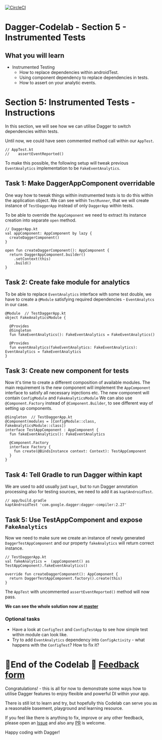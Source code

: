 
[![CircleCI](https://circleci.com/gh/jraska/Dagger-Codelab.svg?style=svg)](https://circleci.com/gh/jraska/Dagger-Codelab)

# Dagger-Codelab - Section 5 - Instrumented Tests

## What you will learn
- Instrumented Testing
  - How to replace dependencies within androidTest.
  - Using component dependency to replace dependencies in tests.
  - How to assert on your analytic events.

# Section 5: Instrumented Tests - Instructions
In this section, we will see how we can utilise Dagger to switch dependencies within tests.

Until now, we could have seen commented method call within our `AppTest`.
```
// AppTest.kt
//    assertEventReported()
```

To make this possible, the following setup will tweak previous `EventAnalytics` implementation to be `FakeEventAnalytics`.

## Task 1: Make DaggerAppComponent overridable
One way how to tweak things within instrumented tests is to do this within the application object. We can see within `TestRunner`, that we will create instance of `TestDaggerApp` instead of only `DaggerApp` within tests.

To be able to override the `AppComponent` we need to extract its instance creation into separate `open` method.

```
// DaggerApp.kt
val appComponent: AppComponent by lazy {
  createDaggerComponent()
}

open fun createDaggerComponent(): AppComponent {
  return DaggerAppComponent.builder()
    .setContext(this)
    .build()
}
```

## Task 2: Create fake module for analytics
To be able to replace `EventAnalytics` interface with some test double, we have to create a `@Module` satisfying required dependencies - `EventAnalytcs` in our case.
```
@Module  // TestDaggerApp.kt
object FakeAnalyticsModule {

  @Provides
  @Singleton
  fun fakeEventAnalytics(): FakeEventAnalytics = FakeEventAnalytics()

  @Provides
  fun eventAnalytics(fakeEventAnalytics: FakeEventAnalytics): EventAnalytics = fakeEventAnalytics
}
```

## Task 3: Create new component for tests
Now it's time to create a different composition of available modules. The main requirement is the new component will implement the `AppComponent` interface to satisfy all necessary injections etc. The new component will contain `ConfigModule` and `FakeAnalyticsModule` We can also use `@Component.Factory` instead  of `@Component.Builder`, to see different way of setting up components.

```
@Singleton  // TestDaggerApp.kt
@Component(modules = [ConfigModule::class, FakeAnalyticsModule::class])
interface TestAppComponent : AppComponent {
  fun fakeEventAnalytics(): FakeEventAnalytics

  @Component.Factory
  interface Factory {
    fun create(@BindsInstance context: Context): TestAppComponent
  }
}
```

## Task 4: Tell Gradle to run Dagger within kapt
We are used to add usually just `kapt`, but to run Dagger annotation processing also for testing sources, we need to add it as `kaptAndroidTest`.

```
// app/build.gradle
kaptAndroidTest 'com.google.dagger:dagger-compiler:2.27'
```

## Task 5: Use TestAppComponent and expose `FakeAnalytics`
Now we need to make sure we create an instance of newly generated `DaggerTestAppComponent` and our property `fakeAnalytics` will return correct instance.

```
// TestDaggerApp.kt
val fakeAnalytics =  (appComponent() as TestAppComponent).fakeEventAnalytics()

override fun createDaggerComponent(): AppComponent {
  return DaggerTestAppComponent.factory().create(this)
}
```
The `AppTest` with uncommented `assertEventReported()` method will now pass.

**We can see the whole solution now at [master](https://github.com/jraska/Dagger-Codelab/tree/master)**

### Optional tasks
- Have a look at `ConfigTest` and `ConfigTestApp` to see how simple test within module can look like.
- Try to add `EventAnalytics` dependency into `ConfigActivity` - what happens with the `ConfigTest`? How to fix it?

# 🎉End of the Codelab 🎉 [Feedback form](https://forms.gle/Nfz49ZZGJUXP9r1R7)
Congratulations! - this is all for now to demonstrate some ways how to utilise Dagger features to enjoy flexible and powerful DI within your app.

There is still lot to learn and try, but hopefully this Codelab can serve you as a reasonable basement, playground and learning resource.

If you feel like there is anything to fix, improve or any other feedback, please open an [Issue]([https://github.com/jraska/Dagger-Codelab/issues/new](https://github.com/jraska/Dagger-Codelab/issues/new)) and also any  [PR]([https://github.com/jraska/Dagger-Codelab/pulls](https://github.com/jraska/Dagger-Codelab/pulls)) is welcome.

Happy coding with Dagger!

